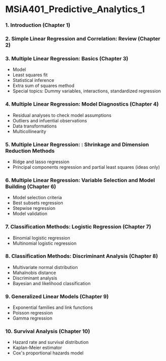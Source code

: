 # MSiA401_Predictive_Analytics_1

### 1. Introduction (Chapter 1)
### 2. Simple Linear Regression and Correlation: Review (Chapter 2)
### 3. Multiple Linear Regression: Basics (Chapter 3)
- Model
- Least squares fit
- Statistical inference
- Extra sum of squares method
- Special topics: Dummy variables, interactions, standardized regression
### 4. Multiple Linear Regression: Model Diagnostics (Chapter 4)
- Residual analyses to check model assumptions
- Outliers and infuential observations
- Data transformations
- Multicollinearity
### 5. Multiple Linear Regression: : Shrinkage and Dimension Reduction Methods
- Ridge and lasso regression
- Principal components regression and partial least squares (ideas only)
### 6. Multiple Linear Regression: Variable Selection and Model Building (Chapter 6)
- Model selection criteria
- Best subsets regression
- Stepwise regression
- Model validation
### 7. Classification Methods: Logistic Regression (Chapter 7)
- Binomial logistic regression
- Multinomial logistic regression
### 8. Classification Methods: Discriminant Analysis (Chapter 8)
- Multivariate normal distribution
- Mahalnobis distance
- Discriminant analysis
- Bayesian and likelihood classification
### 9. Generalized Linear Models (Chapter 9)
- Exponential families and link functions
- Poisson regression
- Gamma regression
### 10. Survival Analysis (Chapter 10)
- Hazard rate and survival distribution
- Kaplan-Meier estimator
- Cox's proportional hazards model
